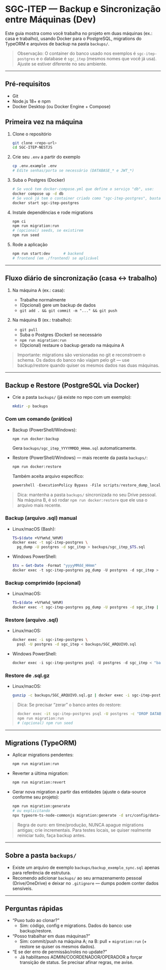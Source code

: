 # SGC‑ITEP — Backup e Sincronização entre Máquinas (Dev)

Este guia mostra como você trabalha no projeto em duas máquinas (ex.: casa e trabalho), usando Docker para o PostgreSQL, migrations do TypeORM e arquivos de backup na pasta `backups/`.

> Observação: O container do banco usado nos exemplos é `sgc-itep-postgres` e o database é `sgc_itep` (mesmos nomes que você já usa). Ajuste se estiver diferente no seu ambiente.

---

## Pré‑requisitos

- Git
- Node.js 18+ e npm
- Docker Desktop (ou Docker Engine + Compose)

## Primeira vez na máquina

1. Clone o repositório
   ```bash
   git clone <repo-url>
   cd SGC-ITEP-NESTJS
   ```

2. Crie seu `.env` a partir do exemplo
   ```bash
   cp .env.example .env
   # Edite senhas/porta se necessário (DATABASE_* e JWT_*)
   ```

3. Suba o Postgres (Docker)
   ```bash
   # Se você tem docker-compose.yml que define o serviço "db", use:
   docker compose up -d db
   # Se você já tem o container criado como "sgc-itep-postgres", basta garantir que está rodando:
   docker start sgc-itep-postgres
   ```

4. Instale dependências e rode migrations
   ```bash
   npm ci
   npm run migration:run
   # (opcional) seeds, se existirem
   npm run seed
   ```

5. Rode a aplicação
   ```bash
   npm run start:dev      # backend
   # frontend (em ./frontend) se aplicável
   ```

---

## Fluxo diário de sincronização (casa ↔ trabalho)

1. Na máquina A (ex.: casa):
   - Trabalhe normalmente
   - (Opcional) gere um backup de dados
   - `git add . && git commit -m "..." && git push`

2. Na máquina B (ex.: trabalho):
   - `git pull`
   - Suba o Postgres (Docker) se necessário
   - `npm run migration:run`
   - (Opcional) restaure o backup gerado na máquina A

> Importante: migrations são versionadas no git e reconstroem o schema. Os dados do banco não viajam pelo git — use backup/restore quando quiser os mesmos dados nas duas máquinas.

---

## Backup e Restore (PostgreSQL via Docker)

- Crie a pasta `backups/` (já existe no repo com um exemplo):
  ```bash
  mkdir -p backups
  ```

### Com um comando (prático)

- Backup (PowerShell/Windows):
  ```bash
  npm run docker:backup
  ```
  Gera `backups/sgc_itep_YYYYMMDD_HHmm.sql` automaticamente.

- Restore (PowerShell/Windows) — mais recente da pasta `backups/`:
  ```bash
  npm run docker:restore
  ```
  Também aceita arquivo específico:
  ```powershell
  powershell -ExecutionPolicy Bypass -File scripts/restore_dump_local.ps1 -File backups\meu_backup.sql
  ```

> Dica: mantenha a pasta `backups/` sincronizada no seu Drive pessoal. Na máquina B, é só rodar `npm run docker:restore` que ele usa o arquivo mais recente.

### Backup (arquivo .sql) manual

- Linux/macOS (Bash):
  ```bash
  TS=$(date +%Y%m%d_%H%M)
  docker exec -t sgc-itep-postgres \
    pg_dump -U postgres -d sgc_itep > backups/sgc_itep_$TS.sql
  ```

- Windows PowerShell:
  ```powershell
  $ts = Get-Date -Format "yyyyMMdd_HHmm"
  docker exec -t sgc-itep-postgres pg_dump -U postgres -d sgc_itep > "backups/sgc_itep_$ts.sql"
  ```

### Backup comprimido (opcional)

- Linux/macOS:
  ```bash
  TS=$(date +%Y%m%d_%H%M)
  docker exec -t sgc-itep-postgres pg_dump -U postgres -d sgc_itep | gzip > backups/sgc_itep_$TS.sql.gz
  ```

### Restore (arquivo .sql)

- Linux/macOS:
  ```bash
  docker exec -i sgc-itep-postgres \
    psql -U postgres -d sgc_itep < backups/SGC_ARQUIVO.sql
  ```

- Windows PowerShell:
  ```powershell
  docker exec -i sgc-itep-postgres psql -U postgres -d sgc_itep < "backups\SGC_ARQUIVO.sql"
  ```

### Restore de .sql.gz

- Linux/macOS:
  ```bash
  gunzip -c backups/SGC_ARQUIVO.sql.gz | docker exec -i sgc-itep-postgres psql -U postgres -d sgc_itep
  ```

> Dica: Se precisar “zerar” o banco antes do restore:
> ```bash
> docker exec -it sgc-itep-postgres psql -U postgres -c "DROP DATABASE IF EXISTS sgc_itep; CREATE DATABASE sgc_itep;"
> npm run migration:run
> # (opcional) npm run seed
> ```

---

## Migrations (TypeORM)

- Aplicar migrations pendentes:
  ```bash
  npm run migration:run
  ```

- Reverter a última migration:
  ```bash
  npm run migration:revert
  ```

- Gerar nova migration a partir das entidades (ajuste o data-source conforme seu projeto):
  ```bash
  npm run migration:generate
  # ou explicitando
  npx typeorm-ts-node-commonjs migration:generate -d src/config/data-source.ts src/database/migrations/NomeDaMigration
  ```

> Regra de ouro: em time/produção, NUNCA apague migrations antigas; crie incrementais. Para testes locais, se quiser realmente reiniciar tudo, faça backup antes.

---

## Sobre a pasta `backups/`

- Existe um arquivo de exemplo `backups/backup_exemplo_sync.sql` apenas para referência de estrutura.
- Recomendo adicionar `backups/` ao seu armazenamento pessoal (Drive/OneDrive) e deixar no `.gitignore` — dumps podem conter dados sensíveis.

---

## Perguntas rápidas

- “Puxo tudo ao clonar?”
  - Sim: código, config e migrations. Dados do banco: use backup/restore.
- “Posso trabalhar em duas máquinas?”
  - Sim: commit/push na máquina A; na B: pull + `migration:run` (+ restore se quiser os mesmos dados).
- “E se der erro de permissão/roles no update?”
  - Já habilitamos ADMIN/COORDENADOR/OPERADOR a forçar transição de status. Se precisar afinar regras, me avise.
